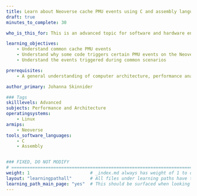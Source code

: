 ```yaml
---
title: Learn about Neoverse cache PMU events using C and assembly language
draft: true
minutes_to_complete: 30

who_is_this_for: This is an advanced topic for software and hardware engineers who want to learn about the causes of common Neoverse cache PMU events.

learning_objectives: 
    - Understand common cache PMU events
    - Understand why some code triggers certain PMU events on the Neoverse N2 core
    - Understand the events triggered during common scenarios

prerequisites:
    - A general understanding of computer architecture, performance analysis, and the ability read Arm assembly code.

author_primary: Johanna Skinnider

### Tags
skilllevels: Advanced
subjects: Performance and Architecture
operatingsystems:
    - Linux
armips:
    - Neoverse
tools_software_languages:
    - C
    - Assembly


### FIXED, DO NOT MODIFY
# ================================================================================
weight: 1                       # _index.md always has weight of 1 to order correctly
layout: "learningpathall"       # All files under learning paths have this same wrapper
learning_path_main_page: "yes"  # This should be surfaced when looking for related content. Only set for _index.md of learning path content.
---
```


